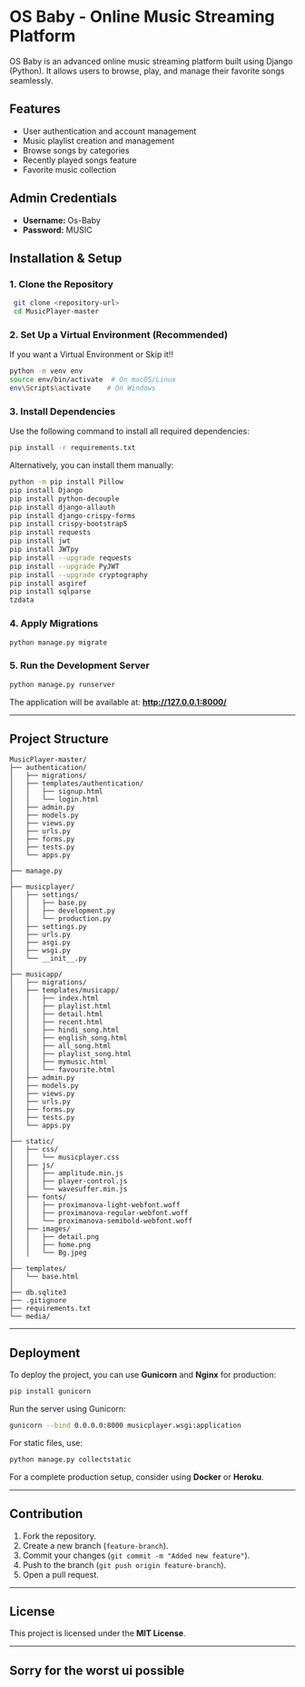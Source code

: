 # OS Baby - Online Music Streaming Platform

OS Baby is an advanced online music streaming platform built using Django (Python). It allows users to browse, play, and manage their favorite songs seamlessly.

## Features
- User authentication and account management
- Music playlist creation and management
- Browse songs by categories 
- Recently played songs feature
- Favorite music collection

## Admin Credentials
- **Username:** Os-Baby
- **Password:** MUSIC

## Installation & Setup
### **1. Clone the Repository**
```sh
 git clone <repository-url>
 cd MusicPlayer-master
```

### **2. Set Up a Virtual Environment (Recommended)**
If you want a Virtual Environment or Skip it!!
```sh
python -m venv env
source env/bin/activate  # On macOS/Linux
env\Scripts\activate    # On Windows
```

### **3. Install Dependencies**
Use the following command to install all required dependencies:
```sh
pip install -r requirements.txt
```

Alternatively, you can install them manually:
```sh
python -m pip install Pillow  
pip install Django
pip install python-decouple  
pip install django-allauth  
pip install django-crispy-forms  
pip install crispy-bootstrap5  
pip install requests  
pip install jwt  
pip install JWTpy  
pip install --upgrade requests  
pip install --upgrade PyJWT  
pip install --upgrade cryptography  
pip install asgiref
pip install sqlparse
tzdata
```

### **4. Apply Migrations**
```sh
python manage.py migrate
```

### **5. Run the Development Server**
```sh
python manage.py runserver
```
The application will be available at: **http://127.0.0.1:8000/**

---

## Project Structure
```
MusicPlayer-master/
├── authentication/  
│   ├── migrations/  
│   ├── templates/authentication/  
│   │   ├── signup.html  
│   │   └── login.html  
│   ├── admin.py  
│   ├── models.py  
│   ├── views.py  
│   ├── urls.py  
│   ├── forms.py  
│   ├── tests.py  
│   └── apps.py  
│
├── manage.py  
│
├── musicplayer/  
│   ├── settings/  
│   │   ├── base.py  
│   │   ├── development.py  
│   │   └── production.py  
│   ├── settings.py  
│   ├── urls.py  
│   ├── asgi.py  
│   ├── wsgi.py  
│   └── __init__.py  
│
├── musicapp/  
│   ├── migrations/  
│   ├── templates/musicapp/  
│   │   ├── index.html  
│   │   ├── playlist.html  
│   │   ├── detail.html  
│   │   ├── recent.html  
│   │   ├── hindi_song.html  
│   │   ├── english_song.html  
│   │   ├── all_song.html  
│   │   ├── playlist_song.html  
│   │   ├── mymusic.html  
│   │   └── favourite.html  
│   ├── admin.py  
│   ├── models.py  
│   ├── views.py  
│   ├── urls.py  
│   ├── forms.py  
│   ├── tests.py  
│   └── apps.py  
│
├── static/  
│   ├── css/  
│   │   └── musicplayer.css  
│   ├── js/  
│   │   ├── amplitude.min.js  
│   │   ├── player-control.js  
│   │   └── wavesuffer.min.js  
│   ├── fonts/  
│   │   ├── proximanova-light-webfont.woff  
│   │   ├── proximanova-regular-webfont.woff  
│   │   └── proximanova-semibold-webfont.woff  
│   ├── images/  
│   │   ├── detail.png  
│   │   ├── home.png  
│   │   └── Bg.jpeg  
│
├── templates/  
│   └── base.html  
│
├── db.sqlite3  
├── .gitignore  
├── requirements.txt  
└── media/  
```

---

## Deployment
To deploy the project, you can use **Gunicorn** and **Nginx** for production:
```sh
pip install gunicorn
```
Run the server using Gunicorn:
```sh
gunicorn --bind 0.0.0.0:8000 musicplayer.wsgi:application
```
For static files, use:
```sh
python manage.py collectstatic
```

For a complete production setup, consider using **Docker** or **Heroku**.

---

## Contribution
1. Fork the repository.
2. Create a new branch (`feature-branch`).
3. Commit your changes (`git commit -m "Added new feature"`).
4. Push to the branch (`git push origin feature-branch`).
5. Open a pull request.

---

## License
This project is licensed under the **MIT License**.

---

## Sorry for the worst ui possible


